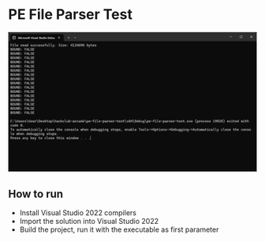 # PE File Parser Test
![PE File Parser](image.png)

## How to run
- Install Visual Studio 2022 compilers
- Import the solution into Visual Studio 2022
- Build the project, run it with the executable as first parameter